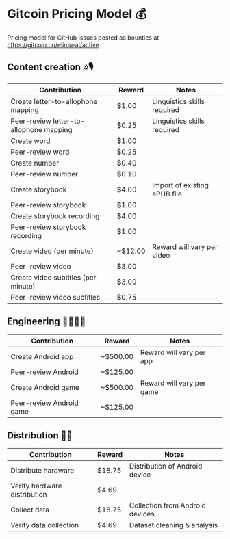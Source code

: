 # Gitcoin Pricing Model 💰

Pricing model for GitHub issues posted as bounties at https://gitcoin.co/elimu-ai/active

## Content creation 🎶🎙️

|Contribution|Reward|Notes|
--- | --- | ---
|Create letter-to-allophone mapping|$1.00|Linguistics skills required|
|Peer-review letter-to-allophone mapping|$0.25|Linguistics skills required|
|Create word|$1.00||
|Peer-review word|$0.25||
|Create number|$0.40||
|Peer-review number|$0.10||
|Create storybook|$4.00|Import of existing ePUB file|
|Peer-review storybook|$1.00||
|Create storybook recording|$4.00||
|Peer-review storybook recording|$1.00||
|Create video (per minute)|~$12.00|Reward will vary per video|
|Peer-review video|$3.00||
|Create video subtitles (per minute)|$3.00||
|Peer-review video subtitles|$0.75||

## Engineering 👩🏽‍💻📱

|Contribution|Reward|Notes|
--- | --- | ---
|Create Android app|~$500.00|Reward will vary per app|
|Peer-review Android|~$125.00||
|Create Android game|~$500.00|Reward will vary per game|
|Peer-review Android game|~$125.00||

## Distribution 🛵💨

|Contribution|Reward|Notes|
--- | --- | ---
|Distribute hardware|$18.75|Distribution of Android device|
|Verify hardware distribution|$4.69||
|Collect data|$18.75|Collection from Android devices|
|Verify data collection|$4.69|Dataset cleaning & analysis|

